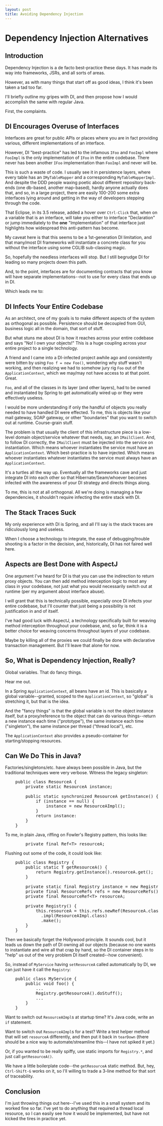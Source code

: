```yaml
---
layout: post
title: Avoiding Dependency Injection
---
```


Dependency Injection Alternatives
=================================

Introduction
------------

Dependency Injection is a de facto best-practice these days. It has made its way into frameworks, JSRs, and all sorts of areas.

However, as with many things that start off as good ideas, I think it's been taken a tad too far.

I'll briefly outline my gripes with DI, and then propose how I would accomplish the same with regular Java.

First, the complaints.

DI Encourages Overuse of Interfaces
-----------------------------------

Interfaces are great for public APIs or places where you are in fact providing various, different implementations of an interface.

However, DI "best-practice" has led to the infamous `IFoo` and `FooImpl` where `FooImpl` is the only implementation of `IFoo` in the entire codebase. There never has been another `IFoo` implementation than `FooImpl` and never will be.

This is such a waste of code. I usually see it in persistence layers, where every table has an `IMyTableMapper` and a corresponding `MyTableMapperImpl`. And despite the DDD people waxing poetic about different repository back-ends (one db-based, another map-based), hardly anyone actually does that, and so, in a large project, there are easily 100-200 some extra interfaces lying around and getting in the way of developers stepping through the code.

That Eclipse, in its 3.5 release, added a hover over `Ctrl-Click` that, when on a variable that is an interface, will take you either to interface "Declaration" or jump immediately to the **one** "Implementation" of that interface just highlights how widespread this anti-pattern has become.

My caveat here is that this seems to be a 1st-generation DI limitation, and that many/most DI frameworks will instantiate a concrete class for you without the interface using some CGLIB sub-classing magic.

So, hopefully the needless interfaces will stop. But I still begrudge DI for leading so many projects down this path.

And, to the point, interfaces are for documenting contracts that you know will have separate implementations--not to use for every class that ends up in DI.

Which leads me to:

DI Infects Your Entire Codebase
-------------------------------

As an architect, one of my goals is to make different aspects of the system as orthogonal as possible. Persistence should be decoupled from GUI, business logic all in the domain, that sort of stuff.

But what stuns me about DI is how it reaches across your entire codebase and says "No! I own your objects!" This is a huge coupling across your entire project to a single technology.

A friend and I came into a DI-infected project awhile ago and consistently were bitten by using `Foo f = new Foo()`, wondering why stuff wasn't working, and then realizing we had to somehow jury rig `Foo` out of the `ApplicationContext`, which we may/may not have access to at that point. Great.

`Foo`, and all of the classes in its layer (and other layers), had to be owned and instantiated by Spring to get automatically wired up or they were effectively useless.

I would be more understanding if only the handful of objects you really needed to have handled DI were effected. To me, this is objects like your mail gateway, SOAP gateway, or other "boundaries" that you want to switch out at runtime. Course-grain stuff.

The problem is that usually the client of this infrastructure piece is a low-level domain object/service whatever that needs, say, an `IMailClient`. And, to follow DI correctly, the `IMailClient` must be injected into the service on instantiation. Which means whoever instantiates the service must have an `ApplicationContext`. Which best-practice is to have injected. Which means whoever instantiates whatever instantiates the service must always have an `ApplicationContext`.

It's a turtles all the way up. Eventually all the frameworks cave and just integrate DI into each other so that Hibernate/Seam/whoever becomes infected with the awareness of your DI strategy and directs things along.

To me, this is not at all orthogonal. All we're doing is managing a few dependencies, it shouldn't require infecting the entire stack with DI.

The Stack Traces Suck
---------------------

My only experience with DI is Spring, and all I'll say is the stack traces are ridiculously long and useless.

When I choose a technology to integrate, the ease of debugging/trouble shooting is a factor in the decision, and, historically, DI has not faired well here.

Aspects are Best Done with AspectJ
----------------------------------

One argument I've heard for DI is that you can use the indirection to return proxy objects. You can then add method interception logic to most any class in your codebase, not just what you would necessarily switch out at runtime (per my argument about interface abuse).

I will grant that this is technically possible, especially once DI infects your entire codebase, but I'll counter that just being a possibility is not justification in and of itself.

I've had good luck with AspectJ, a technology specifically built for weaving method interception throughout your codebase, and, so far, think it is a better choice for weaving concerns throughout layers of your codebase.

Maybe by killing all of the proxies we could finally be done with declarative transaction management. But I'll leave that alone for now.

So, What is Dependency Injection, Really?
-----------------------------------------

Global variables. That do fancy things.

Hear me out.

In a Spring `ApplicationContext`, all beans have an id. This is basically a global variable--granted, scoped to the `ApplicationContext`, so "global" is stretching it, but that is the idea.

And the "fancy things" is that the global variable is not the object instance itself, but a proxy/reference to the object that can do various things--return a new instance each time ("prototype"), the same instance each time ("singleton"), the same instance per thread ("thread local"), etc.

The `ApplicationContext` also provides a pseudo-container for starting/stopping resources.

Can We Do This in Java?
-----------------------

Factories/singletons/etc. have always been possible in Java, but the traditional techniques were very verbose. Witness the legacy singleton:

<pre name="code" class="java">
    public class ResourceA {
        private static ResourceA instance;

        public static synchronized ResourceA getInstance() {
            if (instance == null) {
                instance = new ResourceAImpl();
            }
            return instance:
        }
    }
</pre>

To me, in plain Java, riffing on Fowler's Registry pattern, this looks like:

<pre name="code" class="java">
        private final Ref&lt;T&gt; resourceA;
</pre>

Flushing out some of the code, it could look like:

<pre name="code" class="java">
    public class Registry {
        public static T getResourceA() {
            return Registry.getInstance().resourceA.get();
        }

        private static final Registry instance = new Registry();
        private final ResourceRefs refs = new ResourceRefs();
        private final ResourceRef&lt;T&gt; resourceA;

        private Registry() {
            this.resourceA = this.refs.newRef(ResourceA.class)
              .impl(ResourceAImpl.class)
              .make();
        }
    }
</pre>

Then we basically forget the Hollywood principle. It sounds cool, but it leads us down the path of DI owning all our objects (because no one wants to instantiate and wire all that crap by hand, so the DI container steps in to "help" us out of the very problem DI itself created--how convenient).

So, instead of `MyService` having `setResourceA` called automatically by DI, we can just have it call the `Registry`:

<pre name="code" class="java">
    public class MyService {
        public void foo() {
            ...
            Registry.getResourceA().doStuff();
            ...
        }
    }
</pre>

Want to switch out `ResourceAImpl`s at startup time? It's Java code, write an `if` statement.

Want to switch out `ResourceAImpl`s for a test? Write a test helper method that will set `resourceA` differently, and then put it back in `tearDown` (there should be a nice way to automate/streamline this--I have not spiked it yet.)

Or, if you wanted to be really spiffy, use static imports for `Registry.*`, and just call `getResourceA()`.

We have a little boilerplate code--the `getResourceA` static method. But, hey, `Ctrl-Shift-G` works on it, so I'll willing to trade a 3-line method for that sort of traceability.

Conclusion
----------

I'm just throwing things out here--I've used this in a small system and its worked fine so far. I've yet to do anything that required a thread local resource, so I can easily see how it would be implemented, but have not kicked the tires in practice yet.

